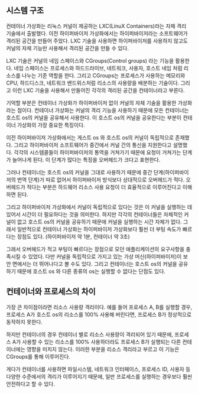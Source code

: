 ## 시스템 구조
컨테이너 가상화는 리눅스 커널이 제공하는 LXC(LinuX Containers)라는 자체 격리 기술에서 출발했다. 이전 하이퍼바이저 가상화에서는 하이퍼바이저라는 소프트웨어가 격리된 공간을 만들어 주었다. LXC 기술을 사용하면 하이퍼바이저를 사용하지 않고도 커널의 자체 기능만 사용해서 격리된 공간을 만들 수 있다. 

LXC 기술은 커널의 네임 스페이스와 CGroups(Control groups) 라는 기능을 활용한다. 네임 스페이스는 프로세스와 하드드라이브, 네트워크, 사용자, 호스트 네임 처럼 리소스를 나누는 기준 역할을 한다. 그리고 CGroups는 프로세스가 사용하는 메모리와 CPU, 하드디스크, 네트워크 밴드위스처럼 리소스의 사용량을 배분하는 기술이다. 그리고 이런 LXC 기술을 사용해서 만들어진 각각의 격리된 공간을 컨테이너라고 부른다. 

기억할 부분은 컨테이너 가상화가 하이퍼바이저 없이 커널의 자체 기술을 활용한 가상화라는 점이다. 컨테이너 가상화는 커널의 격리 기능을 사용하기 때문에 모든 컨테이너는 호스트 os의 커널을 공유해서 사용한다. 이 호스트 os의 커널을 공유한다는 부분이 컨테이너 가상화의 가장 중요한 특징이다. 

이전 하이퍼바이저 가상화에서는 게스트 os 와 호스트 os의 커널이 독립적으로 존재했다. 그리고 하이퍼바이저 소프트웨어가 중간에서 커널 간의 통신을 지원한다고 설명했다. 각각의 시스템콜들이 하이퍼바이저의 통역을 거쳐가기 때문에 요청이 거쳐가는 단계가 늘어나게 된다. 이 단계가 많다는 특징을 오버헤드가 크다고 표현한다. 

그러나 컨테이너는 호스트 os의 커널을 그대로 사용하기 때문에 중간 단계(하이퍼바이저의 번역 단계)가 따로 없어서 하이퍼바이저 방식보다 상대적으로 오버헤드가 적다. 오버헤드가 적다는 부분은 하드웨어 리소스 사용 요청이 더 효율적으로 이루어진다고 이해하면 된다. 

그리고 하이퍼바이저 가상화에서 커널이 독립적으로 있다는 것은 이 커널을 실행하는 데 있어서 시간이 더 필요하다는 것을 의미한다. 하지만 각각의 컨테이너들은 자체적인 커널이 없고 호스트 os의 커널을 공유하기 때문에 커널을 실행하는 시간 자체가 없다. 그래서 일반적으로 컨테이너 가상화는 하이퍼바이저 가상화보다 훨씬 더 부팅 속도가 빠르다는 장점도 있다. (하이퍼바이저 약 1분, 컨테이너 약 3초)

그래서 오버헤드가 적고 부팅이 빠르다는 장점으로 모던 애플리케이션의 요구사항을 충족시킬 수 있었다. 다만 커널을 독립적으로 가지고 있는 가상 머신(하이퍼바이저)이 보안 면에서는 더 뛰어나다고 볼 수도 있다. 그리고 컨테이너는 호스트 os의 커널을 공유하기 때문에 호스트 os 와 다른 종류의 os는 실행할 수 없다는 단점도 있다. 

## 컨테이너와 프로세스의 차이
가장 큰 차이점이라면 리소스 사용량 격리이다. 예를 들어 프로세스 A, B를 실행할 경우, 프로세스 A가 호스트 os의 리소스를 100% 사용해 버린다면, 프로세스 B가 정상적으로 동작하지 못한다.

하지만 컨테이너의 경우 컨테이너 별로 리소스 사용량이 격리되어 있기 때문에, 프로세스 A가 사용할 수 있는 리소스를 100% 사용하더라도 프로세스 B가 실행되는 다른 컨테이너에는 영향을 미치지 않는다. 이러한 부분을 리소스 격리라고 부르고 이 기능은 CGroups를 통해 이루어진다.

게다가 컨테이너를 사용하면 파일시스템, 네트워크 인터페이스, 프로세스 ID, 사용자 등 다양한 수준에서의 격리가 이루어지기 때문에, 일반 프로세스를 실행하는 경우보다 훨씬 안전하다고 할 수 있다.